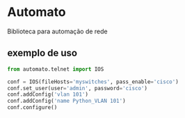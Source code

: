 # Automato
Biblioteca para automação de rede

## exemplo de uso
```python
from automato.telnet import IOS

conf = IOS(fileHosts='myswitches', pass_enable='cisco')
conf.set_user(user='admin', password='cisco')
conf.addConfig('vlan 101')
conf.addConfig('name Python_VLAN 101')
conf.configure()

```
